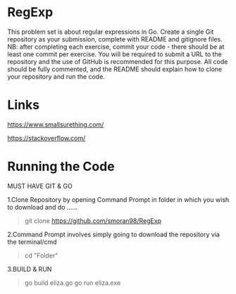 # RegExp
This problem set is about regular expressions in Go. 
Create a single Git repository as your submission, complete with README and gitignore files. 
NB: after completing each exercise, commit your code - there should be at least one commit per exercise. 
You will be required to submit a URL to the repository and the use of GitHub is recommended for this purpose. 
All code should be fully commented, and the README should explain how to clone your repository and run the code.


# Links
https://www.smallsurething.com/

https://stackoverflow.com/


# Running the Code
MUST HAVE GIT & GO

1.Clone Repository by opening Command Prompt in folder in which you wish to download and do ......
  > git clone https://github.com/smoran98/RegExp


2.Command Prompt involves simply going to download the repository via the terminal/cmd 
  > cd "Folder"


3.BUILD & RUN
  > go build eliza.go
  > go run eliza.exe
